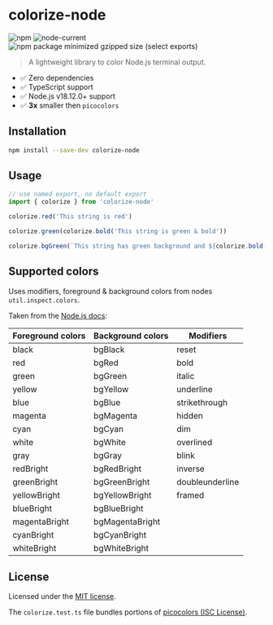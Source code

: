 # colorize-node

![npm](https://img.shields.io/npm/v/colorize-node)
![node-current](https://img.shields.io/node/v/colorize-node)
![npm package minimized gzipped size (select exports)](https://deno.bundlejs.com/?q=colorize-node&badge=detailed)

> A lightweight library to color Node.js terminal output.

- ✅ Zero dependencies
- ✅ TypeScript support
- ✅ Node.js v18.12.0+ support
- ✅ **3x** smaller then `picocolors`

## Installation

```sh
npm install --save-dev colorize-node
```

## Usage

```js
// use named export, no default export
import { colorize } from 'colorize-node'

colorize.red('This string is red')

colorize.green(colorize.bold('This string is green & bold'))

colorize.bgGreen(`This string has green background and ${colorize.bold('this string is bold')}`)
```

## Supported colors

Uses modifiers, foreground & background colors from nodes `util.inspect.colors`.

Taken from the [Node.js docs](https://nodejs.org/api/util.html#customizing-utilinspect-colors):

| Foreground colors | Background colors | Modifiers       |
| ----------------- | ----------------- | --------------- |
| black             | bgBlack           | reset           |
| red               | bgRed             | bold            |
| green             | bgGreen           | italic          |
| yellow            | bgYellow          | underline       |
| blue              | bgBlue            | strikethrough   |
| magenta           | bgMagenta         | hidden          |
| cyan              | bgCyan            | dim             |
| white             | bgWhite           | overlined       |
| gray              | bgGray            | blink           |
| redBright         | bgRedBright       | inverse         |
| greenBright       | bgGreenBright     | doubleunderline |
| yellowBright      | bgYellowBright    | framed          |
| blueBright        | bgBlueBright      |                 |
| magentaBright     | bgMagentaBright   |                 |
| cyanBright        | bgCyanBright      |                 |
| whiteBright       | bgWhiteBright     |                 |

## License

Licensed under the [MIT license](https://github.com/jrson83/ts-lib/blob/main/packages/colorize-node/LICENSE).

The `colorize.test.ts` file bundles portions of [picocolors (ISC License)](https://github.com/alexeyraspopov/picocolors).
